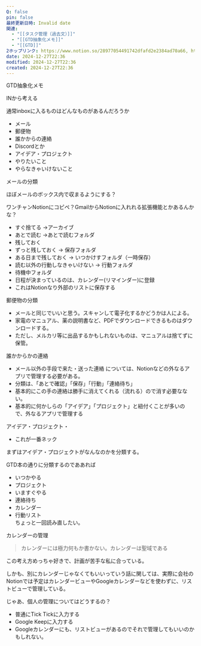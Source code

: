```yaml
---
Q: false
pin: false
最終更新日時: Invalid date
関連:
  - "[[タスク管理（過去文）]]"
  - "[[GTD抽象化メモ]]"
  - "[[GTD]]"
2ホップリンク: https://www.notion.so/28977054491742dfafd2e2384ad70a66, https://www.notion.so/2d537d7c8e0a43f49f331c492bef06cb, https://www.notion.so/3056553b21e84163b3e0ad162d924b07, https://www.notion.so/37dc6fa32cfe48cdb6ee6c64ce354faa, https://www.notion.so/41422f4a03c24cf2a89d486bcfec9c4c, https://www.notion.so/82e3613c80b848eba1744b3b46afab38, https://www.notion.so/89f7cd78eeb4452f9a5433eb3dfb938e, https://www.notion.so/9a7f1d620a4a491e8f25962f156bf173, https://www.notion.so/a852849e626f4d4c94ecaf6a4d948e52, https://www.notion.so/ada28057937347ad9d67569c826c0d0e, https://www.notion.so/b916c6962c0045b6bea52d8153618b88, https://www.notion.so/cc7b28b1b1a243418417176fa0368377, https://www.notion.so/d7e58f47d072438bbfd016e453e04036, https://www.notion.so/e56fe12eb43448d2b5367dfcc53e046b,https://www.notion.so/28977054491742dfafd2e2384ad70a66, https://www.notion.so/37dc6fa32cfe48cdb6ee6c64ce354faa, https://www.notion.so/ada28057937347ad9d67569c826c0d0e, https://www.notion.so/d8b22f7c764748359774016505850071,https://www.notion.so/28977054491742dfafd2e2384ad70a66, https://www.notion.so/37dc6fa32cfe48cdb6ee6c64ce354faa, https://www.notion.so/41422f4a03c24cf2a89d486bcfec9c4c, https://www.notion.so/89f7cd78eeb4452f9a5433eb3dfb938e, https://www.notion.so/a852849e626f4d4c94ecaf6a4d948e52, https://www.notion.so/b8bbc42ff5aa49758f59b02c1661ade0, https://www.notion.so/d8b22f7c764748359774016505850071
date: 2024-12-27T22:36
modified: 2024-12-27T22:36
created: 2024-12-27T22:36
---
```

  

GTD抽象化メモ

INから考える

通常inboxに入るものはどんなものがあるんだろうか

- メール  
- 郵便物  
- 誰かからの連絡  
- Discordとか  
- アイデア・プロジェクト  
- やりたいこと  
- やらなきゃいけないこと  

  

メールの分類

ほぼメールのボックス内で収まるようにする？

ワンチャンNotionにコピペ？GmailからNotionに入れれる拡張機能とかあるんかな？

- すぐ捨てる →アーカイブ  
- あとで読む →あとで読むフォルダ  
- 残しておく  
- ずっと残しておく → 保存フォルダ  
- ある日まで残しておく → いつかけすフォルダ（一時保存）  
- 読む以外の行動しなきゃいけない → 行動フォルダ  
- 待機中フォルダ  
- 日程が決まっているのは、カレンダー(リマインダー)に登録  
- これはNotionなり外部のリストに保存する  

郵便物の分類

- メールと同じでいいと思う。スキャンして電子化するかどうかは人による。  
- 家電のマニュアル、薬の説明書など、PDFでダウンロードできるものはダウンロードする。  
- ただし、メルカリ等に出品するかもしれないものは、マニュアルは捨てずに保管。  

誰かからかの連絡

- メール以外の手段で来た・送った連絡 については、Notionなどの外なるアプリで管理する必要がある。  
- 分類は、「あとで確認」「保存」「行動」「連絡待ち」  
- 基本的にこの手の連絡は勝手に消えてくれる（流れる）ので消す必要なない。  
- 基本的に何かしらの「アイデア」「プロジェクト」と紐付くことが多いので、外なるアプリで管理する  

アイデア・プロジェクト・

- これが一番ネック

まずはアイデア・プロジェクトがなんなのかを分類する。

GTD本の通りに分類するのでああれば

- いつかやる  
- プロジェクト  
- いますぐやる  
- 連絡待ち  
- カレンダー  
- 行動リスト  
ちょっと一回読み直したい。  

カレンダーの管理

> カレンダーには極力何もか書かない。カレンダーは聖域である

この考え方めっちゃ好きで、計画が苦手な私に合っている。

しかも、別にカレンダーじゃなくてもいいっていう話に関しては、実際に会社のNotionでは予定はカレンダービューやGoogleカレンダーなどを使わずに、リストビューで管理している。

じゃあ、個人の管理についてはどうするの？

- 普通にTick Tickに入力する  
- Google Keepに入力する  
- Googleカレンダーにも、リストビューがあるのでそれで管理してもいいのかもしれない。